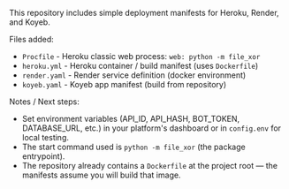 This repository includes simple deployment manifests for Heroku, Render, and Koyeb.

Files added:
- `Procfile` - Heroku classic web process: `web: python -m file_xor`
- `heroku.yml` - Heroku container / build manifest (uses `Dockerfile`)
- `render.yaml` - Render service definition (docker environment)
- `koyeb.yaml` - Koyeb app manifest (build from repository)

Notes / Next steps:
- Set environment variables (API_ID, API_HASH, BOT_TOKEN, DATABASE_URL, etc.) in your platform's dashboard or in `config.env` for local testing.
- The start command used is `python -m file_xor` (the package entrypoint). 
- The repository already contains a `Dockerfile` at the project root — the manifests assume you will build that image.
